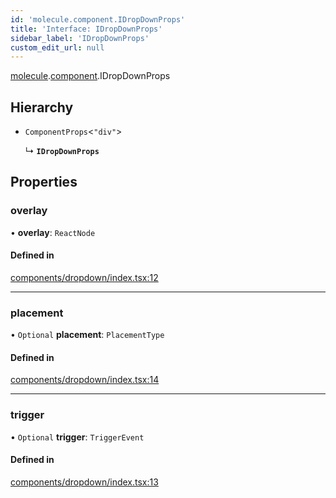 ```yaml
---
id: 'molecule.component.IDropDownProps'
title: 'Interface: IDropDownProps'
sidebar_label: 'IDropDownProps'
custom_edit_url: null
---
```


[molecule](../namespaces/molecule).[component](../namespaces/molecule.component).IDropDownProps

## Hierarchy

-   `ComponentProps`<`"div"`\>

    ↳ **`IDropDownProps`**

## Properties

### overlay

• **overlay**: `ReactNode`

#### Defined in

[components/dropdown/index.tsx:12](https://github.com/DTStack/molecule/blob/3e6bc450/src/components/dropdown/index.tsx#L12)

---

### placement

• `Optional` **placement**: `PlacementType`

#### Defined in

[components/dropdown/index.tsx:14](https://github.com/DTStack/molecule/blob/3e6bc450/src/components/dropdown/index.tsx#L14)

---

### trigger

• `Optional` **trigger**: `TriggerEvent`

#### Defined in

[components/dropdown/index.tsx:13](https://github.com/DTStack/molecule/blob/3e6bc450/src/components/dropdown/index.tsx#L13)
